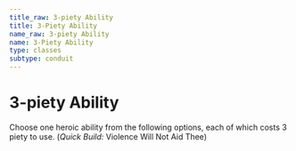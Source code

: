 ```yaml
---
title_raw: 3-piety Ability
title: 3-Piety Ability
name_raw: 3-piety Ability
name: 3-Piety Ability
type: classes
subtype: conduit
---
```


# 3-piety Ability

Choose one heroic ability from the following options, each of which costs 3 piety to use. (*Quick Build:* Violence Will Not Aid Thee)
